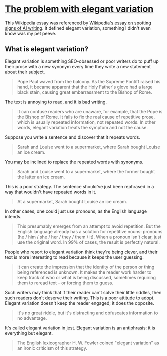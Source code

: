 # [The problem with elegant variation](https://en.m.wikipedia.org/wiki/Wikipedia:The_problem_with_elegant_variation)

This Wikipedia essay was referenced by [Wikipedia's essay on spotting signs of AI writing](../../../2025/10/11/wikipedia-signs-of-ai-writing.md). It defined elegant variation, something I didn't even know was my pet peeve.

## What is elegant variation?

Elegant variation is something SEO-obsessed or poor writers do to puff up their prose with a new synonym every time they write a new statement about their subject.

> Pope Paul waved from the balcony. As the Supreme Pontiff raised his hand, it became apparent that the Holy Father's glove had a large black stain, causing great embarrassment to the Bishop of Rome.

The text is annoying to read, and it is bad writing. 

> It can confuse readers who are unaware, for example, that the Pope is the Bishop of Rome. It fails to fix the real cause of repetitive prose, which is usually repeated information, not repeated words. In other words, elegant variation treats the symptom and not the cause.

Suppose you write a sentence and discover that it repeats words. 

> Sarah and Louise went to a supermarket, where Sarah bought Louise an ice cream.

You may be inclined to replace the repeated words with synonyms. 

> Sarah and Louise went to a supermarket, where the former bought the latter an ice cream.

This is a poor strategy. The sentence should've just been rephrased in a way that wouldn't have repeated words in it. 

> At a supermarket, Sarah bought Louise an ice cream.

In other cases, one could just use pronouns, as the English language intends.

> This presumably emerges from an attempt to avoid repetition. But the English language already has a solution for repetitive nouns: pronouns (he / him / she / her / they / them / it). When a pronoun isn't clear, just use the original word. In 99% of cases, the result is perfectly natural.

People who resort to elegant variation think they're being clever, and their text is more interesting to read because it keeps the user guessing.

> It can create the impression that the identity of the person or thing being referenced is unknown. It makes the reader work harder to keep track of who or what is being discussed, sometimes requiring them to reread text – or forcing them to guess.

Such writers may think that if their reader can't solve their little riddles, then such readers don't deserve their writing. This is a poor attitude to adopt. Elegant variation doesn't keep the reader engaged; it does the opposite.

> It's no great riddle, but it's distracting and obfuscates information to no advantage.

It's called elegant variation in jest. Elegant variation is an antiphrasis: it is everything but elegant.

> The English lexicographer H. W. Fowler coined "elegant variation" as an ironic criticism of this strategy.
